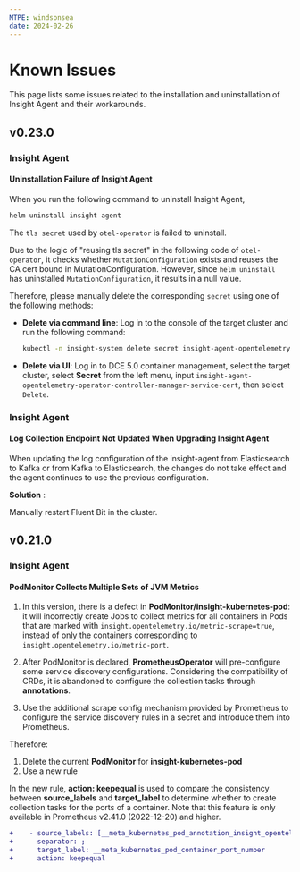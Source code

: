 ```yaml
---
MTPE: windsonsea
date: 2024-02-26
---
```


# Known Issues

This page lists some issues related to the installation and uninstallation of Insight Agent and their workarounds.

## v0.23.0

### Insight Agent

#### Uninstallation Failure of Insight Agent

When you run the following command to uninstall Insight Agent,

```sh
helm uninstall insight agent
```

The `tls secret` used by `otel-operator` is failed to uninstall.

Due to the logic of "reusing tls secret" in the following code of `otel-operator`,
it checks whether `MutationConfiguration` exists and reuses the CA cert bound in
MutationConfiguration. However, since `helm uninstall` has uninstalled `MutationConfiguration`,
it results in a null value.

Therefore, please manually delete the corresponding `secret` using one of the following methods:

- **Delete via command line**: Log in to the console of the target cluster and run the following command:

    ```sh
    kubectl -n insight-system delete secret insight-agent-opentelemetry-operator-controller-manager-service-cert
    ```

- **Delete via UI**: Log in to DCE 5.0 container management, select the target cluster, select **Secret**
  from the left menu, input `insight-agent-opentelemetry-operator-controller-manager-service-cert`,
  then select `Delete`.

### Insight Agent

#### Log Collection Endpoint Not Updated When Upgrading Insight Agent

When updating the log configuration of the insight-agent from Elasticsearch to Kafka or from Kafka
to Elasticsearch, the changes do not take effect and the agent continues to use the previous configuration.

**Solution** :

Manually restart Fluent Bit in the cluster.

## v0.21.0

### Insight Agent

#### PodMonitor Collects Multiple Sets of JVM Metrics

1. In this version, there is a defect in **PodMonitor/insight-kubernetes-pod**: it will incorrectly
   create Jobs to collect metrics for all containers in Pods that are marked with
   `insight.opentelemetry.io/metric-scrape=true`, instead of only the containers corresponding
   to `insight.opentelemetry.io/metric-port`.

2. After PodMonitor is declared, **PrometheusOperator** will pre-configure some service discovery configurations.
   Considering the compatibility of CRDs, it is abandoned to configure the collection tasks through **annotations**.

3. Use the additional scrape config mechanism provided by Prometheus to configure the service discovery rules
   in a secret and introduce them into Prometheus.

Therefore:

1. Delete the current **PodMonitor** for **insight-kubernetes-pod**
2. Use a new rule

In the new rule, **action: keepequal** is used to compare the consistency between **source_labels**
and **target_label** to determine whether to create collection tasks for the ports of a container.
Note that this feature is only available in Prometheus v2.41.0 (2022-12-20) and higher.

```diff
+    - source_labels: [__meta_kubernetes_pod_annotation_insight_opentelemetry_io_metric_port]
+      separator: ;
+      target_label: __meta_kubernetes_pod_container_port_number
+      action: keepequal
```
